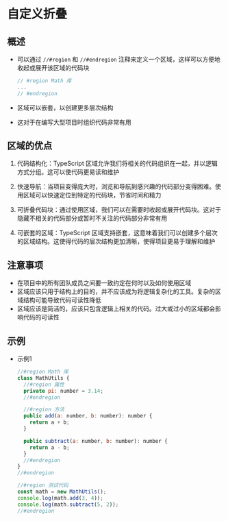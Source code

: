 # 自定义折叠

## 概述

+ 可以通过 `//#region` 和 `//#endregion` 注释来定义一个区域，这样可以方便地收起或展开该区域的代码块

  ```js
  // #region Math 库
  ...
  // #endregion
  ```

+ 区域可以嵌套，以创建更多层次结构
+ 这对于在编写大型项目时组织代码非常有用

## 区域的优点

1. 代码结构化：TypeScript 区域允许我们将相关的代码组织在一起，并以逻辑方式分组。这可以使代码更易读和维护

2. 快速导航：当项目变得庞大时，浏览和导航到感兴趣的代码部分变得困难。使用区域可以快速定位到特定的代码块，节省时间和精力

3. 可折叠代码块：通过使用区域，我们可以在需要时收起或展开代码块。这对于隐藏不相关的代码部分或暂时不关注的代码部分非常有用

4. 可嵌套的区域：TypeScript 区域支持嵌套，这意味着我们可以创建多个层次的区域结构。这使得代码的层次结构更加清晰，使得项目更易于理解和维护

## 注意事项

+ 在项目中的所有团队成员之间要一致约定在何时以及如何使用区域
+ 区域应该只用于结构上的目的，并不应该成为将逻辑复杂化的工具。复杂的区域结构可能导致代码可读性降低
+ 区域应该是简洁的，应该只包含逻辑上相关的代码。过大或过小的区域都会影响代码的可读性

## 示例

+ 示例1

  ```js
  //#region Math 库
  class MathUtils {
    //#region 属性
    private pi: number = 3.14;
    //#endregion

    //#region 方法
    public add(a: number, b: number): number {
      return a + b;
    }

    public subtract(a: number, b: number): number {
      return a - b;
    }
    //#endregion
  }
  //#endregion

  //#region 测试代码
  const math = new MathUtils();
  console.log(math.add(3, 4));
  console.log(math.subtract(5, 2));
  //#endregion
  ```